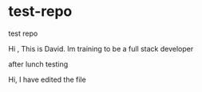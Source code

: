 # test-repo
test repo

Hi , This is David. Im training to be a full stack developer

after lunch testing

Hi, I have edited the file

